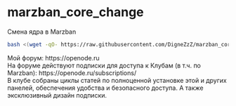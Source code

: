# marzban_core_change
Смена ядра в Marzban

```BASH
bash <(wget -qO- https://raw.githubusercontent.com/DigneZzZ/marzban_core_change/main/change_core.sh)
```
<p>
  Мой форум: https://openode.ru
  <br />На форуме действуют подписки для доступа к Клубам (в т.ч. по Marzban): https://openode.ru/subscriptions/
  <br />В клубе собраны циклы статей по полноценной установке этой и других панелей, обеспечения удобства и безопасного доступа. А также эксклюзивный дизайн подписки.
</p>
